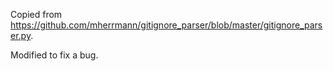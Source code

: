 Copied from https://github.com/mherrmann/gitignore_parser/blob/master/gitignore_parser.py.

Modified to fix a bug.
